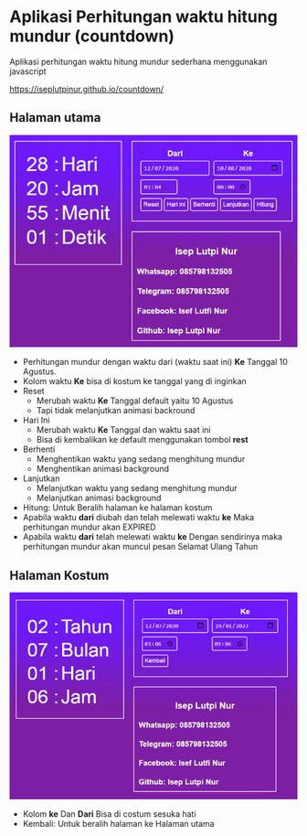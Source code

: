 # Aplikasi Perhitungan waktu hitung mundur (countdown)
Aplikasi perhitungan waktu hitung mundur sederhana menggunakan javascript

https://iseplutpinur.github.io/countdown/

## Halaman utama
<img src="Main.png"/>

- Perhitungan mundur dengan waktu dari (waktu saat ini)  **Ke** Tanggal 10 Agustus.
- Kolom waktu **Ke** bisa di kostum ke tanggal yang di inginkan
- Reset
	- Merubah waktu  **Ke** Tanggal default yaitu 10 Agustus
	- Tapi tidak melanjutkan animasi backround
- Hari Ini
	- Merubah waktu  **Ke** Tanggal dan waktu saat ini
	- Bisa di kembalikan ke default menggunakan tombol **rest**
- Berhenti
	- Menghentikan waktu yang sedang menghitung mundur
	- Menghentikan animasi background
- Lanjutkan
	- Melanjutkan waktu yang sedang menghitung mundur
	- Melanjutkan animasi background
- Hitung: Untuk Beralih halaman ke halaman kostum
- Apabila waktu **dari** diubah dan telah melewati waktu **ke** Maka perhitungan mundur akan EXPIRED
- Apabila waktu **dari** telah melewati waktu **ke** Dengan sendirinya maka perhitungan mundur akan muncul pesan Selamat Ulang Tahun

## Halaman Kostum
<img src="Costum.png" >

- Kolom **ke** Dan **Dari** Bisa di costum sesuka hati
- Kembali: Untuk beralih halaman ke Halaman utama 


